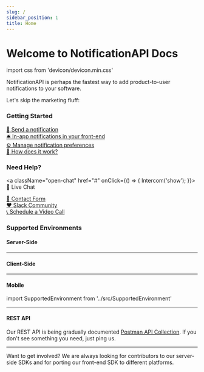 ```yaml
---
slug: /
sidebar_position: 1
title: Home
---
```


# Welcome to NotificationAPI Docs

import css from 'devicon/devicon.min.css'

NotificationAPI is perhaps the fastest way to add product-to-user notifications to your software.

Let's skip the marketing fluff:

### Getting Started

[🚀 Send a notification ](quick-start/send-a-notification) <br/>
[🛎 In-app notifications in your front-end](quick-start/display-inapp-notifications) <br/>
[⚙️ Manage notification preferences](quick-start/manage-preferences) <br/>
[📄 How does it work?](quick-start/how-does-it-work)

### Need Help?

<a className="open-chat" href="#" onClick={() => {
Intercom('show');
}}>💬 Live Chat</a><br/>

[ 📧 Contact Form ](https://www.notificationapi.com/contact) <br/>
[ ❤️ Slack Community](https://join.slack.com/t/notificationapi-comm/shared_invite/zt-ygbwiyip-6eA~A8pxmhGZpk~B14BL7w)<br/>
[ 📞 Schedule a Video Call](https://cal.com/notificationapi/demo)

### Supported Environments

#### Server-Side

<div style={{display: 'flex', flexWrap: 'wrap', columnGap: 64, rowGap: 32, marginBottom: 32}}>
    <SupportedEnvironment logo="devicon-nodejs-plain" name="Node.js" path="./reference/server" />
    <SupportedEnvironment logo="devicon-typescript-plain" name="Typescript" path="./reference/server" />
    <SupportedEnvironment logo="devicon-python-plain" name="Python" path="./reference/server" />
    <SupportedEnvironment logo="devicon-php-plain" name="PHP" path="./reference/server" />
    <SupportedEnvironment logo="devicon-go-original-wordmark" name="Go" path="./reference/server" />
    <SupportedEnvironment logo="devicon-csharp-plain" name="C#" path="./reference/server" />
    <SupportedEnvironment logo="devicon-ruby-plain" name="Ruby" path="./reference/server" />
</div>

---

#### Client-Side

<div style={{display: 'flex', flexWrap: 'wrap', columnGap: 64, rowGap: 32, marginBottom: 32}}>
    <SupportedEnvironment  logo="devicon-react-plain" name="React" path="./reference/react-sdk" />
    <SupportedEnvironment  logo="devicon-nextjs-plain" name="Next.js" path="./reference/js-client" />
    <SupportedEnvironment  logo="devicon-javascript-plain" name="JavaScript" path="./reference/js-client" />
    <SupportedEnvironment  logo="devicon-angularjs-plain" name="Angular" path="./reference/js-client" />
    <SupportedEnvironment  logo="devicon-vuejs-plain" name="Vue" path="./reference/js-client" />
</div>

---

#### Mobile

<div style={{display: 'flex', flexWrap: 'wrap', columnGap: 64, rowGap: 32, marginBottom: 32}}>
    <SupportedEnvironment  logo="devicon-apple-plain" name="iOS" path="./reference/ios-sdk" />
    <SupportedEnvironment logo="devicon-android-plain" name="Android" path="./reference/android-sdk" />
</div>

import SupportedEnvironment from '../src/SupportedEnvironment'

---

#### REST API

Our REST API is being gradually documented [Postman API Collection](https://documenter.getpostman.com/view/33830909/2sA35LVKMS). If you don't see something you need, just ping us.

---

Want to get involved? We are always looking for contributors to our server-side SDKs and for porting our front-end SDK to different platforms.
